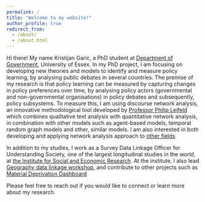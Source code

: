 ```yaml
---
permalink: /
title: "Welcome to my website!"
author_profile: true
redirect_from: 
  - /about/
  - /about.html
---
```


 Hi there! My name Kristijan Garic, a PhD student at [Department of Government](https://www.essex.ac.uk/departments/government), University of Essex. 
 In my PhD project, I am focusing on developing new theories and models to identify and measure policy learning, by analysing public debates in several countries. 
 The premise of my research is that policy learning can be measured by capturing changes in policy preferences over time, by analysing policy actors (governmental and non-governmental organisations) in policy debates and subsequently, policy subsystems. 
 To measure this, I am using discourse network analysis, an innovative methodological tool developed by [Professor Philip Leifeld](https://www.philipleifeld.com) which combines qualitative text analysis with quantitative network analysis, in combination with other models such as agent-based models, temporal random graph models and other, similar models. I am also interested in both developing and applying network analysis approach to [other fields](https://osf.io/7f5x6/download).



 In addition to my studies, I work as a Survey Data Linkage Officer for Understanding Society, one of the largest longitudinal studies in the world, at [the Institute for Social and Economic Research](https://www.iser.essex.ac.uk/people/kg20588). At the institute, I also lead [Geography data linkage workshop](https://www.understandingsociety.ac.uk/help/training/geographical-data-linkage/), and contribute to other projects such as [Material Deprivation Dashboard](https://www.understandingsociety.ac.uk/news/2023/10/16/new-material-deprivation-dashboard/)

 Please feel free to reach out if you would like to connect or learn more about my research.





